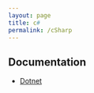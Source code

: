 ```yaml
---
layout: page
title: c#
permalink: /cSharp
---
```


## Documentation
- [Dotnet](https://docs.microsoft.com/en-us/dotnet/csharp/)
